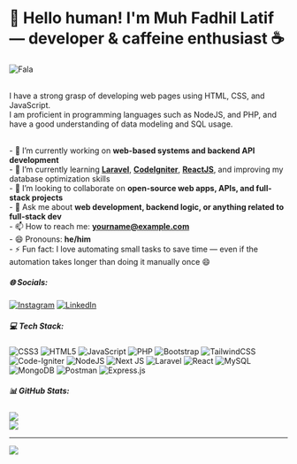 # 🤖 Hello human! I'm Muh Fadhil Latif — developer & caffeine enthusiast ☕
<!-- ![Fala](https://media3.giphy.com/media/v1.Y2lkPTc5MGI3NjExd3dyc2kzeWE2YmhnYWh0b3I4dmtub2xvMzQwb2VrYXBzbXBvaGttNyZlcD12MV9pbnRlcm5hbF9naWZfYnlfaWQmY3Q9Zw/sZlJRdDIQw6jNC1AyE/giphy.gif) -->
![Fala](https://media4.giphy.com/media/v1.Y2lkPTc5MGI3NjExd3dkOGZkdHNzZW4zdzVzeTNmODQwaGZxa3dkcXJiaXN3YnR0MDNsMSZlcD12MV9pbnRlcm5hbF9naWZfYnlfaWQmY3Q9Zw/l4EpeErFp4AgqiZB6/giphy.gif)
<br>

<br>
I have a strong grasp of developing web pages using HTML, CSS, and JavaScript.  <br>I am proficient in programming languages such as NodeJS, and PHP, and have a good understanding of data modeling and SQL usage.<br><!-- GitHub Profile Summary -->

<br>- 🔭 I’m currently working on **web-based systems and backend API development**<br>- 🌱 I’m currently learning [**Laravel**](https://laravel.com), [**CodeIgniter**](https://codeigniter.com), [**ReactJS**](https://reactjs.org), and improving my database optimization skills<br>- 👯 I’m looking to collaborate on **open-source web apps, APIs, and full-stack projects**<br>- 💬 Ask me about **web development, backend logic, or anything related to full-stack dev**<br>- 📫 How to reach me: **yourname@example.com**<br>- 😄 Pronouns: **he/him**<br>- ⚡ Fun fact: I love automating small tasks to save time — even if the automation takes longer than doing it manually once 😄

##### 🌐 Socials:
[![Instagram](https://img.shields.io/badge/Instagram-%23E4405F.svg?logo=Instagram&logoColor=white)](https://instagram.com/muhammadfadhillatif021) [![LinkedIn](https://img.shields.io/badge/LinkedIn-%230077B5.svg?logo=linkedin&logoColor=white)](https://linkedin.com/in/fadhilllatif021) 

##### 💻 Tech Stack:
![CSS3](https://img.shields.io/badge/css3-%231572B6.svg?style=for-the-badge&logo=css3&logoColor=white) ![HTML5](https://img.shields.io/badge/html5-%23E34F26.svg?style=for-the-badge&logo=html5&logoColor=white) ![JavaScript](https://img.shields.io/badge/javascript-%23323330.svg?style=for-the-badge&logo=javascript&logoColor=%23F7DF1E) ![PHP](https://img.shields.io/badge/php-%23777BB4.svg?style=for-the-badge&logo=php&logoColor=white) ![Bootstrap](https://img.shields.io/badge/bootstrap-%238511FA.svg?style=for-the-badge&logo=bootstrap&logoColor=white) ![TailwindCSS](https://img.shields.io/badge/tailwindcss-%2338B2AC.svg?style=for-the-badge&logo=tailwind-css&logoColor=white) ![Code-Igniter](https://img.shields.io/badge/CodeIgniter-%23EF4223.svg?style=for-the-badge&logo=codeIgniter&logoColor=white) ![NodeJS](https://img.shields.io/badge/node.js-6DA55F?style=for-the-badge&logo=node.js&logoColor=white) ![Next JS](https://img.shields.io/badge/Next-black?style=for-the-badge&logo=next.js&logoColor=white) ![Laravel](https://img.shields.io/badge/laravel-%23FF2D20.svg?style=for-the-badge&logo=laravel&logoColor=white) ![React](https://img.shields.io/badge/react-%2320232a.svg?style=for-the-badge&logo=react&logoColor=%2361DAFB) ![MySQL](https://img.shields.io/badge/mysql-4479A1.svg?style=for-the-badge&logo=mysql&logoColor=white) ![MongoDB](https://img.shields.io/badge/MongoDB-%234ea94b.svg?style=for-the-badge&logo=mongodb&logoColor=white) ![Postman](https://img.shields.io/badge/Postman-FF6C37?style=for-the-badge&logo=postman&logoColor=white) ![Express.js](https://img.shields.io/badge/express.js-%23404d59.svg?style=for-the-badge&logo=express&logoColor=%2361DAFB)


##### 📊 GitHub Stats:
<!-- ![](https://github-readme-stats.vercel.app/api?username=fadhilllatif021&theme=transparent&hide_border=false&include_all_commits=false&count_private=false)<br/> -->
![](https://nirzak-streak-stats.vercel.app/?user=fadhilllatif021&theme=transparent&hide_border=false)<br/>
![](https://github-readme-stats.vercel.app/api/top-langs/?username=fadhilllatif021&theme=transparent&hide_border=false&include_all_commits=false&count_private=false&layout=compact)

---
[![](https://visitcount.itsvg.in/api?id=fadhilllatif021&icon=0&color=0)](https://visitcount.itsvg.in)

<!-- Proudly created with GPRM ( https://gprm.itsvg.in ) -->